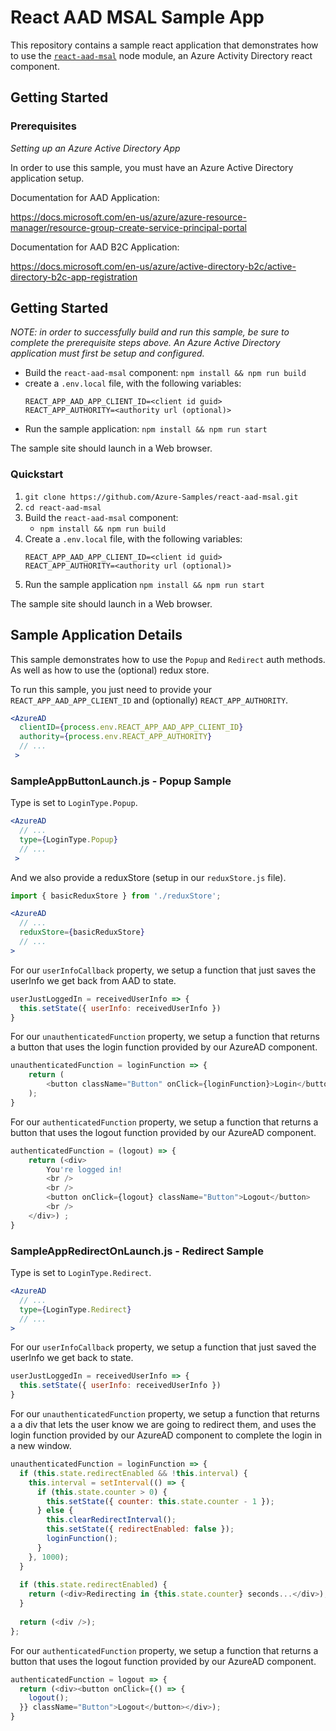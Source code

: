 # React AAD MSAL Sample App

This repository contains a sample react application that demonstrates how to use the [`react-aad-msal`](https://www.npmjs.com/package/react-aad-msal) node module, an Azure Activity Directory react component.

## Getting Started

### Prerequisites

*Setting up an Azure Active Directory App*

In order to use this sample, you must have an Azure Active Directory application setup.

Documentation for AAD Application:

https://docs.microsoft.com/en-us/azure/azure-resource-manager/resource-group-create-service-principal-portal

Documentation for AAD B2C Application:

https://docs.microsoft.com/en-us/azure/active-directory-b2c/active-directory-b2c-app-registration

## Getting Started

*NOTE: in order to successfully build and run this sample, be sure to complete the prerequisite steps above.
An Azure Active Directory application must first be setup and configured.*

- Build the `react-aad-msal` component: `npm install && npm run build`
- create a `.env.local` file, with the following variables:
  ```
  REACT_APP_AAD_APP_CLIENT_ID=<client id guid>
  REACT_APP_AUTHORITY=<authority url (optional)>
  ```
- Run the sample application: `npm install && npm run start`

The sample site should launch in a Web browser.

### Quickstart

1. `git clone https://github.com/Azure-Samples/react-aad-msal.git`
2. `cd react-aad-msal`
3. Build the `react-aad-msal` component:
    - `npm install && npm run build`
4. Create a `.env.local` file, with the following variables:
    ```
    REACT_APP_AAD_APP_CLIENT_ID=<client id guid>
    REACT_APP_AUTHORITY=<authority url (optional)>
    ```
5. Run the sample application `npm install && npm run start`

The sample site should launch in a Web browser.

## Sample Application Details

This sample demonstrates how to use the `Popup` and `Redirect` auth methods. As well as how to use the (optional) redux store.

To run this sample, you just need to provide your `REACT_APP_AAD_APP_CLIENT_ID` and (optionally) `REACT_APP_AUTHORITY`.

``` jsx
<AzureAD
  clientID={process.env.REACT_APP_AAD_APP_CLIENT_ID}
  authority={process.env.REACT_APP_AUTHORITY}
  // ...
 >
```

### SampleAppButtonLaunch.js - Popup Sample

Type is set to `LoginType.Popup`.

``` jsx
<AzureAD
  // ...
  type={LoginType.Popup}
  // ...
 >
```

And we also provide a reduxStore (setup in our `reduxStore.js` file).

``` jsx
import { basicReduxStore } from './reduxStore';

<AzureAD
  // ...
  reduxStore={basicReduxStore}
  // ...
>
```

For our `userInfoCallback` property, we setup a function that just saves the userInfo we get back from AAD to state.

``` javascript
userJustLoggedIn = receivedUserInfo => {
  this.setState({ userInfo: receivedUserInfo })
}
```

For our `unauthenticatedFunction` property, we setup a function that returns a button that uses the login function provided by our AzureAD component.

``` javascript
unauthenticatedFunction = loginFunction => {
    return (
        <button className="Button" onClick={loginFunction}>Login</button>
    );
}
```

For our `authenticatedFunction` property, we setup a function that returns a button that uses the logout function provided by our AzureAD component.

``` javascript
authenticatedFunction = (logout) => {
    return (<div>
        You're logged in!
        <br />
        <br />
        <button onClick={logout} className="Button">Logout</button>
        <br />
    </div>) ;
}
```

### SampleAppRedirectOnLaunch.js - Redirect Sample

Type is set to `LoginType.Redirect`.

``` jsx
<AzureAD
  // ...
  type={LoginType.Redirect}
  // ...
>
```

For our `userInfoCallback` property, we setup a function that just saved the userInfo we get back to state.

``` javascript
userJustLoggedIn = receivedUserInfo => {
  this.setState({ userInfo: receivedUserInfo })
}
```

For our `unauthenticatedFunction` property, we setup a function that returns a a div that lets the user know we are going to redirect them, and uses the login function provided by our AzureAD component to complete the login in a new window.

``` javascript
unauthenticatedFunction = loginFunction => {
  if (this.state.redirectEnabled && !this.interval) {
    this.interval = setInterval(() => {
      if (this.state.counter > 0) {
        this.setState({ counter: this.state.counter - 1 });
      } else {
        this.clearRedirectInterval();
        this.setState({ redirectEnabled: false });
        loginFunction();
      }
    }, 1000);
  }
  
  if (this.state.redirectEnabled) {
    return (<div>Redirecting in {this.state.counter} seconds...</div>);
  }
  
  return (<div />);
};
```

For our `authenticatedFunction` property, we setup a function that returns a button that uses the logout function provided by our AzureAD component.

``` javascript
authenticatedFunction = logout => {
  return (<div><button onClick={() => {
    logout();
  }} className="Button">Logout</button></div>);
}
```
